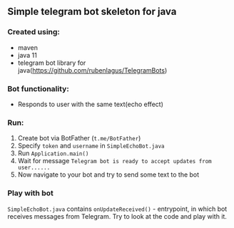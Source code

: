## Simple telegram bot skeleton for java

### Created using:
- maven
- java 11
- telegram bot library for java(https://github.com/rubenlagus/TelegramBots)

### Bot functionality:
- Responds to user with the same text(echo effect)

### Run:
1. Create bot via BotFather (`t.me/BotFather`)
2. Specify `token` and `username` in `SimpleEchoBot.java`
3. Run `Application.main()`
4. Wait for message `Telegram bot is ready to accept updates from user......`
5. Now navigate to your bot and try to send some text to the bot

### Play with bot
`SimpleEchoBot.java` contains `onUpdateReceived()` - entrypoint, in which bot receives messages from Telegram.
Try to look at the code and play with it.
